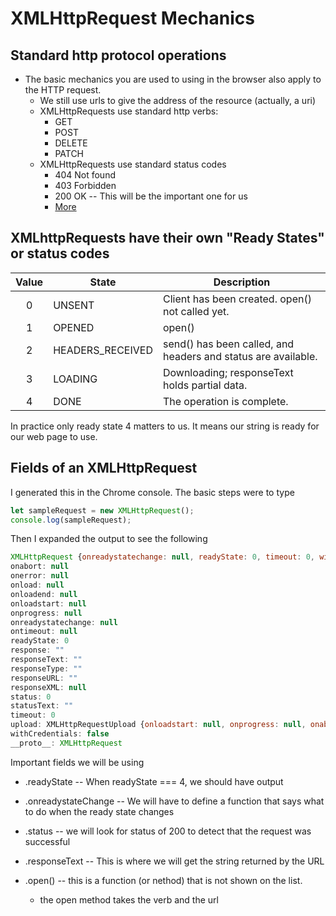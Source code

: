 # XMLHttpRequest Mechanics

## Standard http protocol operations

* The basic mechanics you are used to using in the browser also apply to the HTTP request.
  * We still use urls to give the address of the resource (actually, a uri)
  * XMLHttpRequests use standard http verbs:
    * GET
    * POST
    * DELETE
    * PATCH
  * XMLHttpRequests use standard status codes
    * 404 Not found
    * 403 Forbidden
    * 200 OK   -- This will be the important one for us
    * [More](https://en.wikipedia.org/wiki/List_of_HTTP_status_codes)
  
## XMLhttpRequests have their own "Ready States" or status codes

Value|State|Description
:---:|---|---
0|UNSENT|Client has been created. open() not called yet.
1|OPENED|open()|has been called.
2|HEADERS_RECEIVED|send() has been called, and headers and status are available.
3|LOADING|Downloading; responseText holds partial data.
4|DONE|The operation is complete.

In practice only ready state 4 matters to us.  It means our string is ready for our web page to use.

## Fields of an XMLHttpRequest

I generated this in the Chrome console.  The basic steps were to type

```javascript
let sampleRequest = new XMLHttpRequest();
console.log(sampleRequest);
```
Then I expanded the output to see the following

```javascript
XMLHttpRequest {onreadystatechange: null, readyState: 0, timeout: 0, withCredentials: false, upload: XMLHttpRequestUpload, …}
onabort: null
onerror: null
onload: null
onloadend: null
onloadstart: null
onprogress: null
onreadystatechange: null
ontimeout: null
readyState: 0
response: ""
responseText: ""
responseType: ""
responseURL: ""
responseXML: null
status: 0
statusText: ""
timeout: 0
upload: XMLHttpRequestUpload {onloadstart: null, onprogress: null, onabort: null, onerror: null, onload: null, …}
withCredentials: false
__proto__: XMLHttpRequest
```

Important fields we will be using

* .readyState -- When readyState === 4, we should have output
* .onreadystateChange -- We will have to define a function that says what to do when the ready state changes
* .status  -- we will look for status of 200 to detect that the request was successful
* .responseText -- This is where we will get the string returned by the URL

* .open() -- this is a function (or nethod) that is not shown on the list.
  * the open method takes the verb and the url